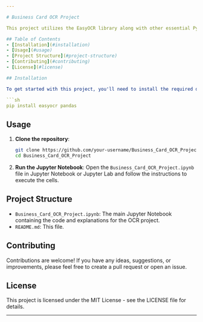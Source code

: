 ```yaml
---

# Business Card OCR Project

This project utilizes the EasyOCR library along with other essential Python libraries to perform Optical Character Recognition (OCR) on business card images. The goal is to extract textual information from images of business cards, which can be useful for digital contact management, data entry automation, and more.

## Table of Contents
- [Installation](#installation)
- [Usage](#usage)
- [Project Structure](#project-structure)
- [Contributing](#contributing)
- [License](#license)

## Installation

To get started with this project, you'll need to install the required dependencies. You can do this using the following commands:

```sh
pip install easyocr pandas
```

## Usage

1. **Clone the repository**:
    ```sh
    git clone https://github.com/your-username/Business_Card_OCR_Project.git
    cd Business_Card_OCR_Project
    ```

2. **Run the Jupyter Notebook**:
    Open the `Business_Card_OCR_Project.ipynb` file in Jupyter Notebook or Jupyter Lab and follow the instructions to execute the cells.

## Project Structure

- `Business_Card_OCR_Project.ipynb`: The main Jupyter Notebook containing the code and explanations for the OCR project.
- `README.md`: This file.

## Contributing

Contributions are welcome! If you have any ideas, suggestions, or improvements, please feel free to create a pull request or open an issue.

## License

This project is licensed under the MIT License - see the LICENSE file for details.

---
```

